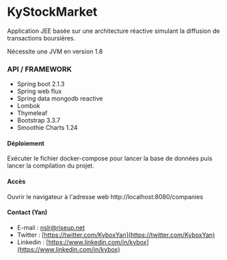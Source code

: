 # KyStockMarket
Application JEE basée sur une architecture réactive simulant la diffusion de transactions boursières.

Nécessite une JVM en version 1.8
###  API / FRAMEWORK
- Spring boot 2.1.3
- Spring web flux
- Spring data mongodb reactive
- Lombok
- Thymeleaf
- Bootstrap 3.3.7
- Smoothie Charts 1.24

#### Déploiement
Exécuter le fichier docker-compose pour lancer la base de données puis lancer la compilation du projet.

#### Accès
Ouvrir le navigateur à l'adresse web http://localhost:8080/companies

#### Contact (Yan)

- E-mail : [nslr@riseup.net](mailto:nslr@riseup.net)
- Twitter : [https://twitter.com/KyboxYan](https://twitter.com/KyboxYan)
- Linkedin : [https://www.linkedin.com/in/kybox](https://www.linkedin.com/in/kybox)